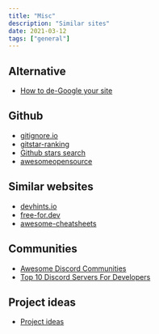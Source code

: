```yaml
---
title: "Misc"
description: "Similar sites"
date: 2021-03-12
tags: ["general"]
---
```


<cc>

<div>

## Alternative

- [How to de-Google your site](https://markosaric.com/degoogleify/)

</div>

<div>

## Github 

- [gitignore.io](gitignore.io)
- [gitstar-ranking](https://gitstar-ranking.com/)
- [Github stars search](https://github.com/search?o=desc&q=stars%3A%3E1&s=stars&type=Repositories)
- [awesomeopensource](https://awesomeopensource.com/projects/)

</div>

<div>

## Similar websites

- [devhints.io](https://devhints.io/)
- [free-for.dev](https://free-for.dev)
- [awesome-cheatsheets](https://lecoupa.github.io/awesome-cheatsheets/)

</div>

<div>

## Communities

- [Awesome Discord Communities](https://github.com/mhxion/awesome-discord-communities)
- [Top 10 Discord Servers For Developers](https://dev.to/htnguy/top-10-discord-servers-for-developers-559o)

</div>

<div>

## Project ideas

- [Project ideas](https://gist.github.com/MWins/41c6fec2122dd47fdfaca31924647499)

</div>

</cc>

